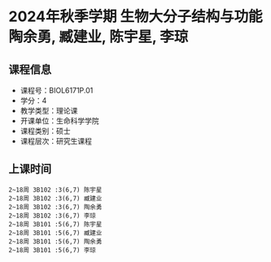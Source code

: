 # 2024年秋季学期 生物大分子结构与功能 陶余勇, 臧建业, 陈宇星, 李琼






## 课程信息

- 课程号：BIOL6171P.01
- 学分：4
- 教学类型：理论课
- 开课单位：生命科学学院
- 课程类别：硕士
- 课程层次：研究生课程

## 上课时间

```
2~18周 3B102 :3(6,7) 陈宇星
2~18周 3B102 :3(6,7) 臧建业
2~18周 3B102 :3(6,7) 陶余勇
2~18周 3B102 :3(6,7) 李琼
2~18周 3B101 :5(6,7) 陈宇星
2~18周 3B101 :5(6,7) 臧建业
2~18周 3B101 :5(6,7) 陶余勇
2~18周 3B101 :5(6,7) 李琼
```

